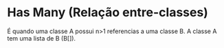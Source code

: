 # Has Many (Relação entre-classes)
É quando uma classe A possui n>1 referencias a uma classe B.
A classe A tem uma lista de B (B[]).
